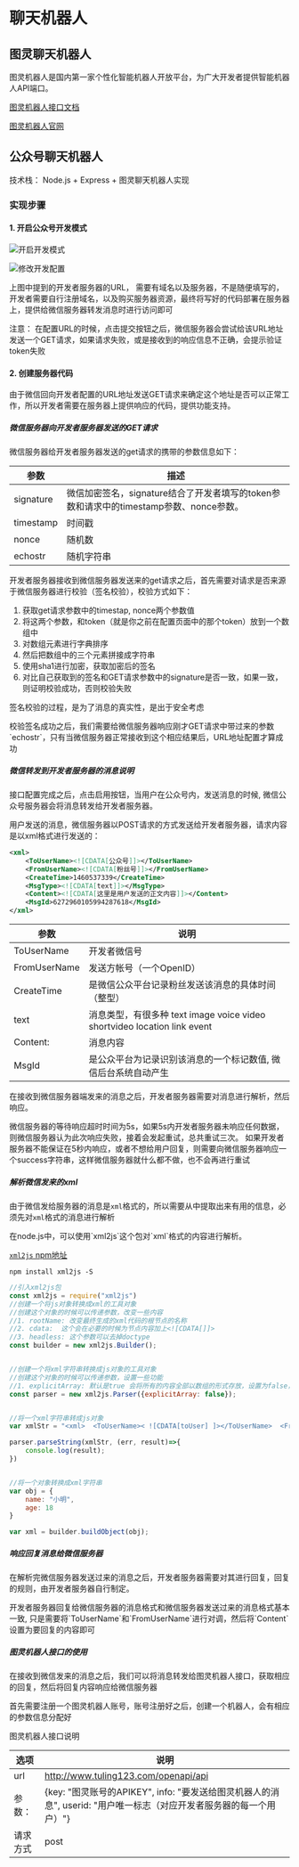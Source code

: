 # 聊天机器人

## 图灵聊天机器人

图灵机器人是国内第一家个性化智能机器人开放平台，为广大开发者提供智能机器人API端口。

[图灵机器人接口文档](http://www.tuling123.com/help/h_cent_webapi.jhtml?nav=doc)

[图灵机器人官网](http://www.tuling123.com/)

## 公众号聊天机器人

<p class="tip">技术栈： Node.js + Express + 图灵聊天机器人实现</p>

### 实现步骤

#### 1. 开启公众号开发模式
![开启开发模式](./images/启用开发模式.png)

![修改开发配置](./images/修改开发配置.png)

<p class="warning">上图中提到的开发者服务器的URL， 需要有域名以及服务器，不是随便填写的，开发者需要自行注册域名，以及购买服务器资源，最终将写好的代码部署在服务器上，提供给微信服务器转发消息时进行访问即可</p>

<p class="danger">注意： 在配置URL的时候，点击提交按钮之后，微信服务器会尝试给该URL地址发送一个GET请求，如果请求失败，或是接收到的响应信息不正确，会提示验证token失败</p>

#### 2. 创建服务器代码
由于微信回向开发者配置的URL地址发送GET请求来确定这个地址是否可以正常工作，所以开发者需要在服务器上提供响应的代码，提供功能支持。

##### 微信服务器向开发者服务器发送的GET请求
微信服务器给开发者服务器发送的get请求的携带的参数信息如下：

|参数|描述
|--|--|
|signature|微信加密签名，signature结合了开发者填写的token参数和请求中的timestamp参数、nonce参数。
|timestamp|时间戳
|nonce|随机数
|echostr|随机字符串

开发者服务器接收到微信服务器发送来的get请求之后，首先需要对请求是否来源于微信服务器进行校验（签名校验），校验方式如下：

1.  获取get请求参数中的timestap, nonce两个参数值
2.  将这两个参数，和token（就是你之前在配置页面中的那个token）放到一个数组中
3.  对数组元素进行字典排序
4.  然后把数组中的三个元素拼接成字符串
5.  使用sha1进行加密，获取加密后的签名
6.  对比自己获取到的签名和GET请求参数中的signature是否一致，如果一致，则证明校验成功，否则校验失败

<p class="danger">签名校验的过程，是为了消息的真实性，是出于安全考虑</p>


<p class="tip">校验签名成功之后，我们需要给微信服务器响应刚才GET请求中带过来的参数`echostr`，只有当微信服务器正常接收到这个相应结果后，URL地址配置才算成功</p>


##### 微信转发到开发者服务器的消息说明
接口配置完成之后，点击启用按钮，当用户在公众号内，发送消息的时候, 微信公众号服务器会将消息转发给开发者服务器。

用户发送的消息，微信服务器以POST请求的方式发送给开发者服务器，请求内容是以xml格式进行发送的：

```xml
<xml>
    <ToUserName><![CDATA[公众号]]></ToUserName>
    <FromUserName><![CDATA[粉丝号]]></FromUserName>
    <CreateTime>1460537339</CreateTime>
    <MsgType><![CDATA[text]]></MsgType>
    <Content><![CDATA[这里是用户发送的正文内容]]></Content>
    <MsgId>6272960105994287618</MsgId>
</xml>
```

|参数| 说明|
|--|--|
|ToUserName| 开发者微信号|
|FromUserName| 发送方帐号（一个OpenID）|
|CreateTime|是微信公众平台记录粉丝发送该消息的具体时间（整型）|
|text|消息类型，有很多种 text image voice video shortvideo location link event|
|Content:|消息内容|
|MsgId|是公众平台为记录识别该消息的一个标记数值, 微信后台系统自动产生|

在接收到微信服务器端发来的消息之后，开发者服务器需要对消息进行解析，然后响应。

<p class="danger">微信服务器的等待响应超时时间为5s，如果5s内开发者服务器未响应任何数据，则微信服务器认为此次响应失败，接着会发起重试，总共重试三次。 如果开发者服务器不能保证在5秒内响应，或者不想给用户回复，则需要向微信服务器响应一个success字符串，这样微信服务器就什么都不做，也不会再进行重试</p>

##### 解析微信发来的xml
由于微信发给服务器的消息是`xml`格式的，所以需要从中提取出来有用的信息，必须先对`xml`格式的消息进行解析

<p class="tip">在node.js中，可以使用`xml2js`这个包对`xml`格式的内容进行解析。</p>

[`xml2js` npm地址](https://www.npmjs.com/package/xml2js)

```shell
npm install xml2js -S
```

```js
//引入xml2js包
const xml2js = require("xml2js")
//创建一个将js对象转换成xml的工具对象
//创建这个对象的时候可以传递参数，改变一些内容
//1. rootName: 改变最终生成的xml代码的根节点的名称
//2. cdata:  这个会在必要的时候为节点内容加上<![CDATA[]]>
//3. headless: 这个参数可以去掉doctype
const builder = new xml2js.Builder();


//创建一个将xml字符串转换成js对象的工具对象
//创建这个对象的时候可以传递参数，设置一些功能
//1. explicitArray: 默认是true 会将所有的内容全部以数组的形式存放，设置为false，只会在有多个内容的时候存成数组
const parser = new xml2js.Parser({explicitArray: false});


//将一个xml字符串转成js对象
var xmlStr = "<xml>  <ToUserName>< ![CDATA[toUser] ]></ToUserName>  <FromUserName>< ![CDATA[fromUser] ]></FromUserName>  <CreateTime>1348831860</CreateTime>  <MsgType>< ![CDATA[text] ]></MsgType>  <Content>< ![CDATA[this is a test] ]></Content>  <MsgId>1234567890123456</MsgId>  </xml>"

parser.parseString(xmlStr, (err, result)=>{
    console.log(result);
})


//将一个对象转换成xml字符串
var obj = {
    name: "小明",
    age: 18
}

var xml = builder.buildObject(obj);
```

##### 响应回复消息给微信服务器

在解析完微信服务器发送过来的消息之后，开发者服务器需要对其进行回复，回复的规则，由开发者服务器自行制定。

<p class="tip">开发者服务器回复给微信服务器的消息格式和微信服务器发送过来的消息格式基本一致, 只是需要将`ToUserName`和`FromUserName`进行对调，然后将`Content`设置为要回复的内容即可</tip>

##### 图灵机器人接口的使用
在接收到微信发来的消息之后，我们可以将消息转发给图灵机器人接口，获取相应的回复，然后将回复内容响应给微信服务器

首先需要注册一个图灵机器人账号，账号注册好之后，创建一个机器人，会有相应的参数信息分配好

图灵机器人接口说明

|选项|说明|
|--|--|
|url|http://www.tuling123.com/openapi/api|
|参数：|{key: "图灵账号的APIKEY", info: "要发送给图灵机器人的消息", userid: "用户唯一标志（对应开发者服务器的每一个用户）"}|
|请求方式|post|